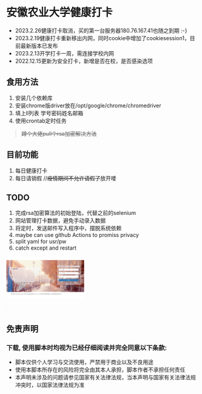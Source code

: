 # 安徽农业大学健康打卡
- 2023.2.26健康打卡取消，买的第一台服务器180.76.167.41也随之到期 :-}
- 2023.2.19健康打卡重新移出内网，同时cookie中增加了cookiesession1，目前最新版本已发布
- 2023.2.13开学打卡一周，需连接学校内网
- 2022.12.15更新为安全打卡，新增是否在校，是否感染选项
## 食用方法
1. 安装几个依赖库
2. 安装chrome版driver放在/opt/google/chrome/chromedriver
3. 填上ll列表 学号密码姓名邮箱
4. 使用crontab定时任务 
> ~~蹲个大佬pull个rsa加密解决方法~~
## 目前功能   
1. 每日健康打卡
2. 每日请销假 //~~疫情期间不允许请假了~~放开喽
## TODO
1. 完成rsa加密算法的初始登陆，代替之前的selenium
2. 网站管理打卡数据，避免手动录入数据
3. 将定时，发送邮件写入程序中，摆脱系统依赖
4. maybe can use github Actions to promiss privacy
5. split yaml for usr/pw
6. catch except and restart

<img src="/xsLogin.png"
     alt="null"
     style="zoom:20%"/>
<!-- <center><p>http://fresh.ahau.edu.cn/yxxt-v5/web/xsLogin/login.zf?rdt=web%2Fjkxxtb%2FtbJkxx</p></center> -->

<img src="/tbJkxx.png"
     alt="null"
     style="zoom:1%"/>
<!-- <center><p>http://fresh.ahau.edu.cn/yxxt-v5/web/jkxxtb/tbJkxx.zf</p></center> -->

## 免责声明
### 下载, 使用脚本时均视为已经仔细阅读并完全同意以下条款:
+ 脚本仅供个人学习与交流使用，严禁用于商业以及不良用途
+ 使用本脚本所存在的风险将完全由其本人承担，脚本作者不承担任何责任
+ 本声明未涉及的问题请参见国家有关法律法规，当本声明与国家有关法律法规冲突时，以国家法律法规为准
